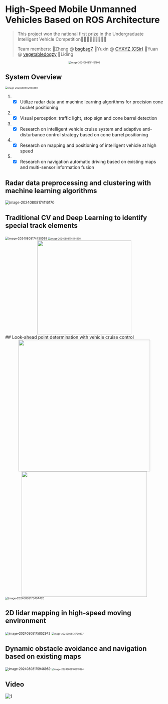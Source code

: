 # High-Speed Mobile Unmanned Vehicles Based on ROS Architecture

> This project won the national first prize in the Undergraduate Intelligent Vehicle Competition🥳🥳🥳😶‍🌫️😶‍🌫️😶‍🌫️
>
> Team members:   🥳Zheng @ [bsgbsg7](https://github.com/bsgbsg7)   🥳Yuxin @ [CYXYZ (CSir)](https://github.com/CYXYZ)  🥳Yuan @ [vegetabledogzy](https://github.com/vegetabledogzy)  🥳Liding

<center class="half">
<img src="README/image-20240808181421866.png" alt="image-20240808181421866" style="zoom:50%;" />
</center>

## System Overview

<img src="README/image-20240808172948380.png" alt="image-20240808172948380" style="zoom: 50%;" />

1. - [x] Utilize radar data and machine learning algorithms for precision cone bucket positioning
1. - [x] Visual perception: traffic light, stop sign and cone barrel detection
3. - [x] Research on intelligent vehicle cruise system and adaptive anti-disturbance control strategy based on cone barrel positioning
4. - [x] Research on mapping and positioning of intelligent vehicle at high speed
5. - [x] Research on navigation automatic driving based on existing maps and multi-sensor information fusion

## Radar data preprocessing and clustering with machine learning algorithms

<img src="README/image-20240808174116170.png" alt="image-20240808174116170" style="zoom:80%;" />

## Traditional CV and Deep Learning to identify special track elements

<img src="README/image-20240808174450599.png" alt="image-20240808174450599" style="zoom: 65%;" />

<img src="README/image-20240808174544490.png" alt="image-20240808174544490" style="zoom:50%;" />

<center class="half">
<img src="README/image-20240808174609876.png" width="300"/>
</center>
## Look-ahead point determination with vehicle cruise control

<center class="half">
<img src="README/image-20240808175149300.png" width="420"/><img src="README/image-20240808175231501.png" width="400"/>
</center>
<img src="README/image-20240808175404420.png" alt="image-20240808175404420" style="zoom:60%;" />

## 2D lidar mapping in high-speed moving environment

<img src="README/image-20240808175852942.png" alt="image-20240808175852942" style="zoom:70%;" />

<img src="README/image-20240808175700337.png" alt="image-20240808175700337" style="zoom:50%;" />

## Dynamic obstacle avoidance and navigation based on existing maps

<img src="README/image-20240808175946959.png" alt="image-20240808175946959" style="zoom:70%;" />

<img src="README/image-20240808180019324.png" alt="image-20240808180019324" style="zoom:50%;" />

## Video

![1](README/1.gif)
